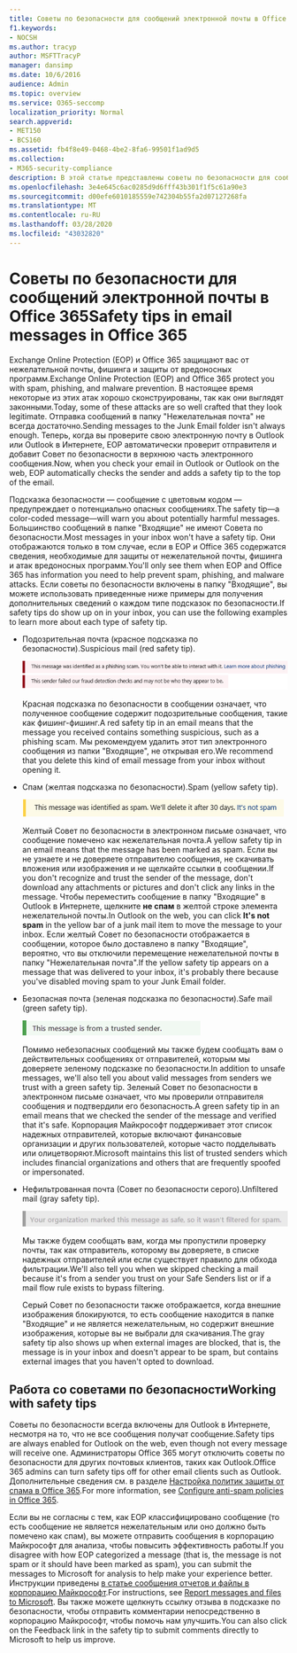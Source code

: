 ```yaml
---
title: Советы по безопасности для сообщений электронной почты в Office 365
f1.keywords:
- NOCSH
ms.author: tracyp
author: MSFTTracyP
manager: dansimp
ms.date: 10/6/2016
audience: Admin
ms.topic: overview
ms.service: O365-seccomp
localization_priority: Normal
search.appverid:
- MET150
- BCS160
ms.assetid: fb4f8e49-0468-4be2-8fa6-99501f1ad9d5
ms.collection:
- M365-security-compliance
description: В этой статье представлены советы по безопасности для сообщений электронной почты, фильтруемых фильтром нежелательной почты EOP и Office 365.
ms.openlocfilehash: 3e4e645c6ac0285d9d6fff43b301f1f5c61a90e3
ms.sourcegitcommit: d00efe6010185559e742304b55fa2d07127268fa
ms.translationtype: MT
ms.contentlocale: ru-RU
ms.lasthandoff: 03/28/2020
ms.locfileid: "43032820"
---
```

# <a name="safety-tips-in-email-messages-in-office-365"></a><span data-ttu-id="903fc-103">Советы по безопасности для сообщений электронной почты в Office 365</span><span class="sxs-lookup"><span data-stu-id="903fc-103">Safety tips in email messages in Office 365</span></span>

<span data-ttu-id="903fc-104">Exchange Online Protection (EOP) и Office 365 защищают вас от нежелательной почты, фишинга и защиты от вредоносных программ.</span><span class="sxs-lookup"><span data-stu-id="903fc-104">Exchange Online Protection (EOP) and Office 365 protect you with spam, phishing, and malware prevention.</span></span> <span data-ttu-id="903fc-105">В настоящее время некоторые из этих атак хорошо сконструированы, так как они выглядят законными.</span><span class="sxs-lookup"><span data-stu-id="903fc-105">Today, some of these attacks are so well crafted that they look legitimate.</span></span> <span data-ttu-id="903fc-106">Отправка сообщений в папку "Нежелательная почта" не всегда достаточно.</span><span class="sxs-lookup"><span data-stu-id="903fc-106">Sending messages to the Junk Email folder isn't always enough.</span></span> <span data-ttu-id="903fc-107">Теперь, когда вы проверите свою электронную почту в Outlook или Outlook в Интернете, EOP автоматически проверит отправителя и добавит Совет по безопасности в верхнюю часть электронного сообщения.</span><span class="sxs-lookup"><span data-stu-id="903fc-107">Now, when you check your email in Outlook or Outlook on the web, EOP automatically checks the sender and adds a safety tip to the top of the email.</span></span>

<span data-ttu-id="903fc-108">Подсказка безопасности — сообщение с цветовым кодом — предупреждает о потенциально опасных сообщениях.</span><span class="sxs-lookup"><span data-stu-id="903fc-108">The safety tip—a color-coded message—will warn you about potentially harmful messages.</span></span> <span data-ttu-id="903fc-109">Большинство сообщений в папке "Входящие" не имеют Совета по безопасности.</span><span class="sxs-lookup"><span data-stu-id="903fc-109">Most messages in your inbox won't have a safety tip.</span></span> <span data-ttu-id="903fc-110">Они отображаются только в том случае, если в EOP и Office 365 содержатся сведения, необходимые для защиты от нежелательной почты, фишинга и атак вредоносных программ.</span><span class="sxs-lookup"><span data-stu-id="903fc-110">You'll only see them when EOP and Office 365 has information you need to help prevent spam, phishing, and malware attacks.</span></span> <span data-ttu-id="903fc-111">Если советы по безопасности включены в папку "Входящие", вы можете использовать приведенные ниже примеры для получения дополнительных сведений о каждом типе подсказок по безопасности.</span><span class="sxs-lookup"><span data-stu-id="903fc-111">If safety tips do show up on in your inbox, you can use the following examples to learn more about each type of safety tip.</span></span>

- <span data-ttu-id="903fc-112">Подозрительная почта (красное подсказка по безопасности).</span><span class="sxs-lookup"><span data-stu-id="903fc-112">Suspicious mail (red safety tip).</span></span>

    ![Снимок экрана, на котором показана красная подсказка по безопасности.](../../media/5078a0be-e556-44a1-b169-09d780d26898.png)

    <span data-ttu-id="903fc-114">Красная подсказка по безопасности в сообщении означает, что полученное сообщение содержит подозрительные сообщения, такие как фишинг-фишинг.</span><span class="sxs-lookup"><span data-stu-id="903fc-114">A red safety tip in an email means that the message you received contains something suspicious, such as a phishing scam.</span></span> <span data-ttu-id="903fc-115">Мы рекомендуем удалить этот тип электронного сообщения из папки "Входящие", не открывая его.</span><span class="sxs-lookup"><span data-stu-id="903fc-115">We recommend that you delete this kind of email message from your inbox without opening it.</span></span>

- <span data-ttu-id="903fc-116">Спам (желтая подсказка по безопасности).</span><span class="sxs-lookup"><span data-stu-id="903fc-116">Spam (yellow safety tip).</span></span>

    ![Снимок экрана, на котором показан желтый Совет по безопасности.](../../media/793c9265-ea44-48fd-a98f-804fadd4163b.png)

    <span data-ttu-id="903fc-118">Желтый Совет по безопасности в электронном письме означает, что сообщение помечено как нежелательная почта.</span><span class="sxs-lookup"><span data-stu-id="903fc-118">A yellow safety tip in an email means that the message has been marked as spam.</span></span> <span data-ttu-id="903fc-119">Если вы не узнаете и не доверяете отправителю сообщения, не скачивать вложения или изображения и не щелкайте ссылки в сообщении.</span><span class="sxs-lookup"><span data-stu-id="903fc-119">If you don't recognize and trust the sender of the message, don't download any attachments or pictures and don't click any links in the message.</span></span> <span data-ttu-id="903fc-120">Чтобы переместить сообщение в папку "Входящие" в Outlook в Интернете, щелкните **не спам** в желтой строке элемента нежелательной почты.</span><span class="sxs-lookup"><span data-stu-id="903fc-120">In Outlook on the web, you can click **It's not spam** in the yellow bar of a junk mail item to move the message to your inbox.</span></span> <span data-ttu-id="903fc-121">Если желтый Совет по безопасности отображается в сообщении, которое было доставлено в папку "Входящие", вероятно, что вы отключили перемещение нежелательной почты в папку "Нежелательная почта".</span><span class="sxs-lookup"><span data-stu-id="903fc-121">If the yellow safety tip appears on a message that was delivered to your inbox, it's probably there because you've disabled moving spam to your Junk Email folder.</span></span>

- <span data-ttu-id="903fc-122">Безопасная почта (зеленая подсказка по безопасности).</span><span class="sxs-lookup"><span data-stu-id="903fc-122">Safe mail (green safety tip).</span></span>

    ![Снимок экрана, на котором показан зеленый Совет по безопасности.](../../media/acbc11d0-f626-4848-9fbf-66eeeda3f803.png)

    <span data-ttu-id="903fc-124">Помимо небезопасных сообщений мы также будем сообщать вам о действительных сообщениях от отправителей, которым мы доверяете зеленому подсказке по безопасности.</span><span class="sxs-lookup"><span data-stu-id="903fc-124">In addition to unsafe messages, we'll also tell you about valid messages from senders we trust with a green safety tip.</span></span> <span data-ttu-id="903fc-125">Зеленый Совет по безопасности в электронном письме означает, что мы проверили отправителя сообщения и подтвердили его безопасность.</span><span class="sxs-lookup"><span data-stu-id="903fc-125">A green safety tip in an email means that we checked the sender of the message and verified that it's safe.</span></span> <span data-ttu-id="903fc-126">Корпорация Майкрософт поддерживает этот список надежных отправителей, которые включают финансовые организации и других пользователей, которые часто подделывать или олицетворяют.</span><span class="sxs-lookup"><span data-stu-id="903fc-126">Microsoft maintains this list of trusted senders which includes financial organizations and others that are frequently spoofed or impersonated.</span></span>

- <span data-ttu-id="903fc-127">Нефильтрованная почта (Совет по безопасности серого).</span><span class="sxs-lookup"><span data-stu-id="903fc-127">Unfiltered mail (gray safety tip).</span></span>

    ![Снимок экрана, на котором показан серый Совет по безопасности.](../../media/c4d0cf8f-08e9-4c84-beee-1d9e0b022e0a.png)

    <span data-ttu-id="903fc-129">Мы также будем сообщать вам, когда мы пропустили проверку почты, так как отправитель, которому вы доверяете, в списке надежных отправителей или если существует правило для обхода фильтрации.</span><span class="sxs-lookup"><span data-stu-id="903fc-129">We'll also tell you when we skipped checking a mail because it's from a sender you trust on your Safe Senders list or if a mail flow rule exists to bypass filtering.</span></span>

    <span data-ttu-id="903fc-130">Серый Совет по безопасности также отображается, когда внешние изображения блокируются, то есть сообщение находится в папке "Входящие" и не является нежелательным, но содержит внешние изображения, которые вы не выбрали для скачивания.</span><span class="sxs-lookup"><span data-stu-id="903fc-130">The gray safety tip also shows up when external images are blocked, that is, the message is in your inbox and doesn't appear to be spam, but contains external images that you haven't opted to download.</span></span>

## <a name="working-with-safety-tips"></a><span data-ttu-id="903fc-131">Работа со советами по безопасности</span><span class="sxs-lookup"><span data-stu-id="903fc-131">Working with safety tips</span></span>

<span data-ttu-id="903fc-132">Советы по безопасности всегда включены для Outlook в Интернете, несмотря на то, что не все сообщения получат сообщение.</span><span class="sxs-lookup"><span data-stu-id="903fc-132">Safety tips are always enabled for Outlook on the web, even though not every message will receive one.</span></span> <span data-ttu-id="903fc-133">Администраторы Office 365 могут отключить советы по безопасности для других почтовых клиентов, таких как Outlook.</span><span class="sxs-lookup"><span data-stu-id="903fc-133">Office 365 admins can turn safety tips off for other email clients such as Outlook.</span></span> <span data-ttu-id="903fc-134">Дополнительные сведения см. в разделе [Настройка политик защиты от спама в Office 365](configure-your-spam-filter-policies.md).</span><span class="sxs-lookup"><span data-stu-id="903fc-134">For more information, see [Configure anti-spam policies in Office 365](configure-your-spam-filter-policies.md).</span></span>

<span data-ttu-id="903fc-135">Если вы не согласны с тем, как EOP классифицировано сообщение (то есть сообщение не является нежелательным или оно должно быть помечено как спам), вы можете отправить сообщения в корпорацию Майкрософт для анализа, чтобы повысить эффективность работы.</span><span class="sxs-lookup"><span data-stu-id="903fc-135">If you disagree with how EOP categorized a message (that is, the message is not spam or it should have been marked as spam), you can submit the messages to Microsoft for analysis to help make your experience better.</span></span> <span data-ttu-id="903fc-136">Инструкции приведены [в статье сообщения отчетов и файлы в корпорацию Майкрософт](report-junk-email-messages-to-microsoft.md).</span><span class="sxs-lookup"><span data-stu-id="903fc-136">For instructions, see [Report messages and files to Microsoft](report-junk-email-messages-to-microsoft.md).</span></span> <span data-ttu-id="903fc-137">Вы также можете щелкнуть ссылку отзыва в подсказке по безопасности, чтобы отправить комментарии непосредственно в корпорацию Майкрософт, чтобы помочь нам улучшить.</span><span class="sxs-lookup"><span data-stu-id="903fc-137">You can also click on the Feedback link in the safety tip to submit comments directly to Microsoft to help us improve.</span></span>
